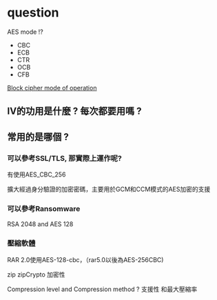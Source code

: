 # question #
AES mode !?
* CBC 
* ECB 
* CTR 
* OCB 
* CFB

[Block cipher mode of operation](https://www.wikiwand.com/en/Block_cipher_mode_of_operation)

## IV的功用是什麼 ? 每次都要用嗎 ? ##

## 常用的是哪個 ? ##

### 可以參考SSL/TLS, 那實際上運作呢? ###

有使用AES_CBC_256

擴大經過身分驗證的加密密碼，主要用於GCM和CCM模式的AES加密的支援

### 可以參考Ransomware ###
RSA 2048 and AES 128


### 壓縮軟體 ###
RAR 2.0使用AES-128-cbc，（rar5.0以後為AES-256CBC)

zip zipCrypto
加密性

Compression level and Compression method ?
支援性 和最大壓縮率


